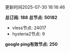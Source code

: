 更新时间2025-07-30 18:16:46

**总订阅: 188**
**总节点: 50182**
- vless节点: 24017
- hysteria2节点: 9

**google ping有效节点: 250**

